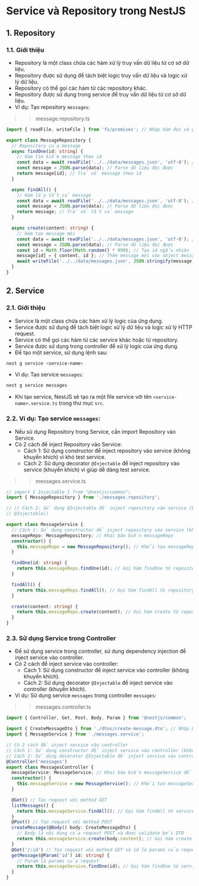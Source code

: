 # Service và Repository trong NestJS
## 1. Repository
### 1.1. Giới thiệu
- Repository là một class chứa các hàm xử lý truy vấn dữ liệu từ cơ sở dữ liệu.
- Repository được sử dụng để tách biệt logic truy vấn dữ liệu và logic xử lý dữ liệu.
- Repository có thể gọi các hàm từ các repository khác.
- Repository được sử dụng trong service để truy vấn dữ liệu từ cơ sở dữ liệu.
- Ví dụ: Tạo repository `messages`:
>>message.repository.ts
```typescript
import { readFile, writeFile } from 'fs/promises'; // Nhập hàm đọc và ghi file

export class MessageRepository {
  // Repository của message
  async findOne(id: string) {
    // Hàm tìm kiếm message theo id
    const data = await readFile('../../data/messages.json', 'utf-8'); // Đọc file messages.json
    const message = JSON.parse(data); // Parse dữ liệu đọc được
    return message[id]; // Trả về message theo id
  }

  async findAll() {
    // Hàm lấy tất cả message
    const data = await readFile('../../data/messages.json', 'utf-8'); // Đọc file messages.json
    const message = JSON.parse(data); // Parse dữ liệu đọc được
    return message; // Trả về tất cả message
  }

  async create(content: string) {
    // Hàm tạo message mới
    const data = await readFile('../../data/messages.json', 'utf-8'); // Đọc file messages.json
    const message = JSON.parse(data); // Parse dữ liệu đọc được
    const id = Math.floor(Math.random() * 999); // Tạo id ngẫu nhiên
    message[id] = { content, id }; // Thêm message mới vào object message
    await writeFile('../../data/messages.json', JSON.stringify(message)); // Ghi lại file messages.json
  }
}
```

## 2. Service
### 2.1. Giới thiệu
- Service là một class chứa các hàm xử lý logic của ứng dụng.
- Service được sử dụng để tách biệt logic xử lý dữ liệu và logic xử lý HTTP request.
- Service có thể gọi các hàm từ các service khác hoặc từ repository.
- Service được sử dụng trong controller để xử lý logic của ứng dụng.
- Để tạo một service, sử dụng lệnh sau:
```bash
nest g service <service-name>
```
- Ví dụ: Tạo service `messages`:
```bash
nest g service messages
```
- Khi tạo service, NestJS sẽ tạo ra một file service với tên `<service-name>.service.ts` trong thư mục `src`.

### 2.2. Ví dụ: Tạo service `messages`:
- Nếu sử dụng Repository trong Service, cần import Repository vào Service.
- Có 2 cách để inject Repository vào Service:
    + Cách 1: Sử dụng constructor để inject repository vào service (không khuyến khích) vì khó test service.
    + Cách 2: Sử dụng decorator `@Injectable` để inject repository vào service (khuyến khích) vì giúp dễ dàng test service.
>>messages.service.ts
```typescript
// import { Injectable } from "@nestjs/common";
import { MessageRepository } from './messages.repository';

// // Cách 2: Sử dụng @Injectable để inject repository vào service (khuyến khích)
// @Injectable()

export class MessageService {
  // Cách 1: Sử dụng constructor để inject repository vào service (không khuyến khích)
  messageRepo: MessageRepository; // Khai báo biến messageRepo
  constructor() {
    this.messageRepo = new MessageRepository(); // Khởi tạo messageRepo
  }

  findOne(id: string) {
    return this.messageRepo.findOne(id); // Gọi hàm findOne từ repository
  }

  findAll() {
    return this.messageRepo.findAll(); // Gọi hàm findAll từ repository
  }

  create(content: string) {
    return this.messageRepo.create(content); // Gọi hàm create từ repository
  }
}
```

### 2.3. Sử dụng Service trong Controller
- Để sử dụng service trong controller, sử dụng dependency injection để inject service vào controller.
- Có 2 cách để inject service vào controller:
    + Cách 1: Sử dụng constructor để inject service vào controller (không khuyến khích).
    + Cách 2: Sử dụng decorator `@Injectable` để inject service vào controller (khuyến khích).
- Ví dụ: Sử dụng service `messages` trong controller `messages`:
>>messages.controller.ts
```typescript
import { Controller, Get, Post, Body, Param } from '@nestjs/common';

import { CreateMessageDto } from './dtos/create-message.dto'; // Nhập DTO của message để validate dữ liệu
import { MessageService } from './messages.service';

// Có 2 cách để inject service vào controller
// Cách 1: Sử dụng constructor để inject service vào controller (không khuyến khích)
// Cách 2: Sử dụng decorator @Injectable để inject service vào controller (khuyến khích)
@Controller('messages')
export class MessagesController {
  messageService: MessageService; // Khai báo biến messageService để sử dụng service
  constructor() {
    this.messageService = new MessageService(); // Khởi tạo messageService
  }

  @Get() // Tạo request với method GET
  listMessages() {
    return this.messageService.findAll(); // Gọi hàm findAll từ service
  }
  @Post() // Tạo request với method POST
  createMessage(@Body() body: CreateMessageDto) {
    // Body là nội dung của request POST và được validate bởi DTO
    return this.messageService.create(body.content); // Gọi hàm create từ service
  }
  @Get('/:id') // Tạo request với method GET và id là params của request
  getMessage(@Param('id') id: string) {
    // Param là params của request
    return this.messageService.findOne(id); // Gọi hàm findOne từ service
  }
}
```